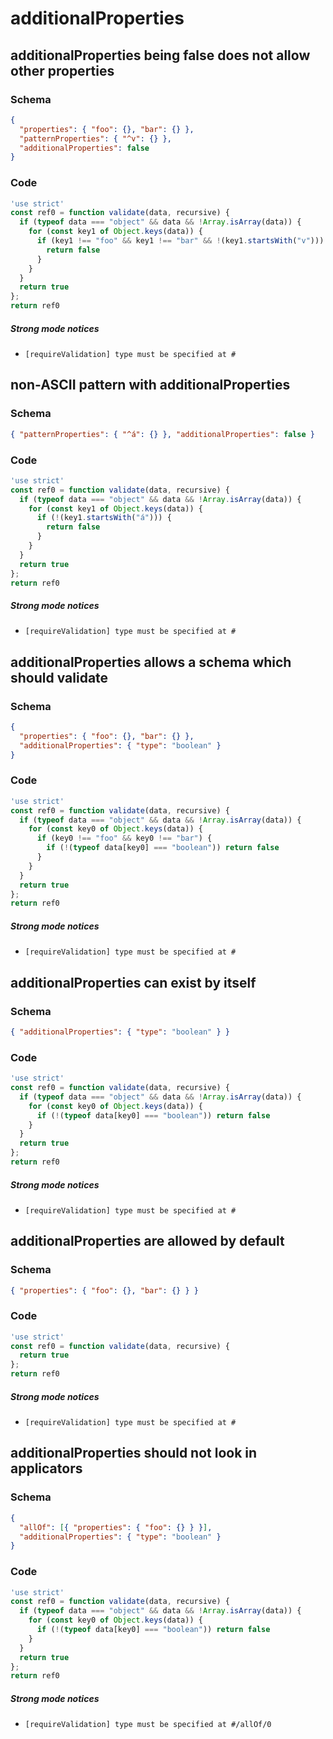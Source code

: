 # additionalProperties

## additionalProperties being false does not allow other properties

### Schema

```json
{
  "properties": { "foo": {}, "bar": {} },
  "patternProperties": { "^v": {} },
  "additionalProperties": false
}
```

### Code

```js
'use strict'
const ref0 = function validate(data, recursive) {
  if (typeof data === "object" && data && !Array.isArray(data)) {
    for (const key1 of Object.keys(data)) {
      if (key1 !== "foo" && key1 !== "bar" && !(key1.startsWith("v"))) {
        return false
      }
    }
  }
  return true
};
return ref0
```

##### Strong mode notices

 * `[requireValidation] type must be specified at #`


## non-ASCII pattern with additionalProperties

### Schema

```json
{ "patternProperties": { "^á": {} }, "additionalProperties": false }
```

### Code

```js
'use strict'
const ref0 = function validate(data, recursive) {
  if (typeof data === "object" && data && !Array.isArray(data)) {
    for (const key1 of Object.keys(data)) {
      if (!(key1.startsWith("á"))) {
        return false
      }
    }
  }
  return true
};
return ref0
```

##### Strong mode notices

 * `[requireValidation] type must be specified at #`


## additionalProperties allows a schema which should validate

### Schema

```json
{
  "properties": { "foo": {}, "bar": {} },
  "additionalProperties": { "type": "boolean" }
}
```

### Code

```js
'use strict'
const ref0 = function validate(data, recursive) {
  if (typeof data === "object" && data && !Array.isArray(data)) {
    for (const key0 of Object.keys(data)) {
      if (key0 !== "foo" && key0 !== "bar") {
        if (!(typeof data[key0] === "boolean")) return false
      }
    }
  }
  return true
};
return ref0
```

##### Strong mode notices

 * `[requireValidation] type must be specified at #`


## additionalProperties can exist by itself

### Schema

```json
{ "additionalProperties": { "type": "boolean" } }
```

### Code

```js
'use strict'
const ref0 = function validate(data, recursive) {
  if (typeof data === "object" && data && !Array.isArray(data)) {
    for (const key0 of Object.keys(data)) {
      if (!(typeof data[key0] === "boolean")) return false
    }
  }
  return true
};
return ref0
```

##### Strong mode notices

 * `[requireValidation] type must be specified at #`


## additionalProperties are allowed by default

### Schema

```json
{ "properties": { "foo": {}, "bar": {} } }
```

### Code

```js
'use strict'
const ref0 = function validate(data, recursive) {
  return true
};
return ref0
```

##### Strong mode notices

 * `[requireValidation] type must be specified at #`


## additionalProperties should not look in applicators

### Schema

```json
{
  "allOf": [{ "properties": { "foo": {} } }],
  "additionalProperties": { "type": "boolean" }
}
```

### Code

```js
'use strict'
const ref0 = function validate(data, recursive) {
  if (typeof data === "object" && data && !Array.isArray(data)) {
    for (const key0 of Object.keys(data)) {
      if (!(typeof data[key0] === "boolean")) return false
    }
  }
  return true
};
return ref0
```

##### Strong mode notices

 * `[requireValidation] type must be specified at #/allOf/0`

